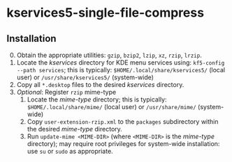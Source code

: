 # kservices5-single-file-compress

## Installation

0. Obtain the appropriate utilities: `gzip`, `bzip2`, `lzip`, `xz`, `rzip`, `lrzip`.
1. Locate the *kservices* directory for KDE menu services using:
    `kf5-config --path services`;
    this is typically: `$HOME/.local/share/kservices5/` (local user) or `/usr/share/kservices5/` (system-wide)
2. Copy all `*.desktop` files to the desired *kservices* directory.
3. *Optional*: Register `rzip` mime-type
    1. Locate the *mime-type* directory; this is typically: `$HOME/.local/share/mime/` (local user) or `/usr/share/mime/` (system-wide)
    2. Copy `user-extension-rzip.xml` to the `packages` subdirectory within the desired *mime-type* directory.
    3. Run `update-mime <MIME-DIR>` (where `<MIME-DIR>` is the *mime-type* directory); may require root privileges for system-wide installation: use `su` or `sudo` as appropriate.

